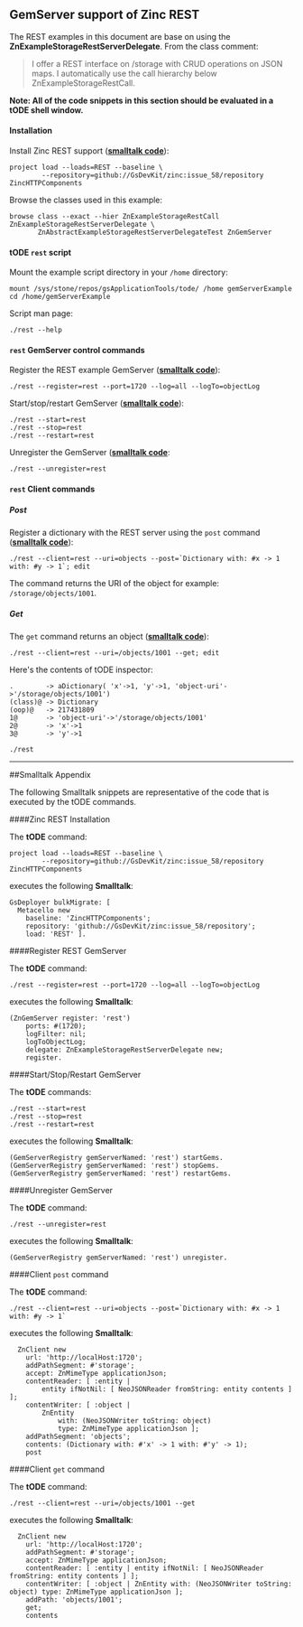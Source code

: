 GemServer support of Zinc REST
-----------------

The REST examples in this document are base on using the **ZnExampleStorageRestServerDelegate**.
From the class comment:

> I offer a REST interface on /storage with CRUD operations on JSON maps. 
> I automatically use the call hierarchy below ZnExampleStorageRestCall.

**Note: All of the code snippets in this section should be evaluated in a tODE shell window.**

#### Installation
Install Zinc REST support ([**smalltalk code**](#zinc-rest-installation)):

```Shell
project load --loads=REST --baseline \
        --repository=github://GsDevKit/zinc:issue_58/repository ZincHTTPComponents  
```

Browse the classes used in this example:

```Shell
browse class --exact --hier ZnExampleStorageRestCall ZnExampleStorageRestServerDelegate \
       ZnAbstractExampleStorageRestServerDelegateTest ZnGemServer
```

#### tODE `rest` script
Mount the example script directory in your `/home` directory:  

```Shell
mount /sys/stone/repos/gsApplicationTools/tode/ /home gemServerExample
cd /home/gemServerExample
```

Script man page:

```Shell
./rest --help
```

#### `rest` GemServer control commands

Register the REST example GemServer ([**smalltalk code**](#register-rest-gemserver)):

```Shell
./rest --register=rest --port=1720 --log=all --logTo=objectLog
```

Start/stop/restart GemServer ([**smalltalk code**](#startstoprestart-gemserver)):

```Shell
./rest --start=rest
./rest --stop=rest
./rest --restart=rest
```

Unregister the GemServer ([**smalltalk code**](#unregister-gemserver]): 

```Shell
./rest --unregister=rest
```

#### `rest` Client commands

##### Post
Register a dictionary with the REST server using the `post` command ([**smalltalk code**](#client-post-command)):

```Shell
./rest --client=rest --uri=objects --post=`Dictionary with: #x -> 1 with: #y -> 1`; edit
```

The command returns the URI of the object for example: `/storage/objects/1001`.

##### Get
The `get` command returns an object ([**smalltalk code**](#client-get-command)): 

```Shell
./rest --client=rest --uri=/objects/1001 --get; edit
```

Here's the contents of tODE inspector:

```
.        -> aDictionary( 'x'->1, 'y'->1, 'object-uri'->'/storage/objects/1001')
(class)@ -> Dictionary
(oop)@   -> 217431809
1@       -> 'object-uri'->'/storage/objects/1001'
2@       -> 'x'->1
3@       -> 'y'->1
```

```Shell
./rest
```

---

##Smalltalk Appendix

The following Smalltalk snippets are representative of the code that is executed by the tODE commands.

####Zinc REST Installation

The **tODE** command:

```Shell
project load --loads=REST --baseline \
        --repository=github://GsDevKit/zinc:issue_58/repository ZincHTTPComponents  
```

executes the following **Smalltalk**:

```Smalltalk
GsDeployer bulkMigrate: [
  Metacello new
    baseline: 'ZincHTTPComponents';
    repository: 'github://GsDevKit/zinc:issue_58/repository';
    load: 'REST' ].
```

####Register REST GemServer

The **tODE** command:

```Shell
./rest --register=rest --port=1720 --log=all --logTo=objectLog
```

executes the following **Smalltalk**:

 
```Smalltalk
(ZnGemServer register: 'rest')
    ports: #(1720);
    logFilter: nil;
    logToObjectLog;
    delegate: ZnExampleStorageRestServerDelegate new;
    register.
```

####Start/Stop/Restart GemServer

The **tODE** commands:

```Shell
./rest --start=rest
./rest --stop=rest
./rest --restart=rest
```

executes the following **Smalltalk**:

```Smalltalk
(GemServerRegistry gemServerNamed: 'rest') startGems.
(GemServerRegistry gemServerNamed: 'rest') stopGems.
(GemServerRegistry gemServerNamed: 'rest') restartGems.
```

####Unregister GemServer

The **tODE** command:

```Shell
./rest --unregister=rest
```

executes the following **Smalltalk**:

```Smalltalk
(GemServerRegistry gemServerNamed: 'rest') unregister.
```

####Client `post` command

The **tODE** command:

```Shell
./rest --client=rest --uri=objects --post=`Dictionary with: #x -> 1 with: #y -> 1`
```

executes the following **Smalltalk**:

```Smalltalk
  ZnClient new
    url: 'http://localHost:1720';
    addPathSegment: #'storage';
    accept: ZnMimeType applicationJson;
    contentReader: [ :entity | 
        entity ifNotNil: [ NeoJSONReader fromString: entity contents ] ];
    contentWriter: [ :object | 
        ZnEntity 
            with: (NeoJSONWriter toString: object) 
            type: ZnMimeType applicationJson ];
    addPathSegment: 'objects';
    contents: (Dictionary with: #'x' -> 1 with: #'y' -> 1);
    post
```

####Client `get` command

The **tODE** command:

```Shell
./rest --client=rest --uri=/objects/1001 --get
```

executes the following **Smalltalk**:

```Smalltalk
  ZnClient new
    url: 'http://localHost:1720';
    addPathSegment: #'storage';
    accept: ZnMimeType applicationJson;
    contentReader: [ :entity | entity ifNotNil: [ NeoJSONReader fromString: entity contents ] ];
    contentWriter: [ :object | ZnEntity with: (NeoJSONWriter toString: object) type: ZnMimeType applicationJson ];
    addPath: 'objects/1001';
    get;
    contents
```

